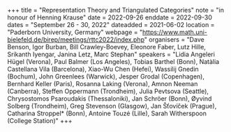 +++
title = "Representation Theory and Triangulated Categories"
note = "in honour of Henning Krause"
date = 2022-09-26
enddate = 2022-09-30
dates = "September 26 - 30, 2022"
dateadded = 2021-06-02
location = "Paderborn University, Germany"
webpage = "https://www.math.uni-bielefeld.de/birep/meetings/rttc2022/index.php"
organisers = "Dave Benson, Igor Burban, Bill Crawley-Boevey, Eleonore Faber, Lutz Hille, Srikanth Iyengar, Janina Letz, Marc Stephan"
speakers = "Lidia Angeleri Hügel (Verona),  Paul Balmer (Los Angeles), Tobias Barthel (Bonn), Natàlia Castellana Vila (Barcelona), Xiao-Wu Chen (Hefei), Wassilij Gnedin (Bochum), John Greenlees (Warwick), Jesper Grodal (Copenhagen), Bernhard Keller (Paris), Rosanna Laking (Verona), Amnon Neeman (Canberra), Steffen Oppermann (Trondheim), Julia Pevtsova (Seattle), Chrysostomos Psaroudakis (Thessaloniki), Jan Schröer (Bonn), Øyvind Solberg (Trondheim), Greg Stevenson (Glasgow), Jan Šťovíček (Prague), Catharina Stroppel* (Bonn), Antoine Touzé (Lille), Sarah Witherspoon (College Station)"
+++

